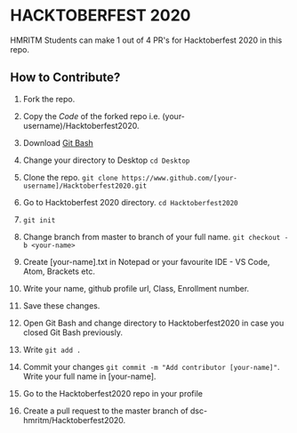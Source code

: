 # HACKTOBERFEST 2020
HMRITM Students can make 1 out of 4 PR's for Hacktoberfest 2020 in this repo.

## How to Contribute?
1. Fork the repo.
2. Copy the _Code_ of the forked repo i.e. (your-username)/Hacktoberfest2020.
3. Download [Git Bash](https://git-scm.com/downloads)
4. Change your directory to Desktop ```cd Desktop ```

5. Clone the repo. ``` git clone https://www.github.com/[your-username]/Hacktoberfest2020.git ```

6. Go to Hacktoberfest 2020 directory. ``` cd Hacktoberfest2020 ```

7. ``` git init ```

8. Change branch from master to branch of your full name. ``` git checkout -b <your-name> ```

9. Create [your-name].txt in Notepad or your favourite IDE - VS Code, Atom, Brackets etc.
10. Write your name, github profile url, Class, Enrollment number.
11. Save these changes.
12. Open Git Bash and change directory to Hacktoberfest2020 in case you closed Git Bash previously. 
13. Write ``` git add . ``` 
14. Commit your changes ``` git commit -m "Add contributor [your-name]" ```. Write your full name in [your-name]. 
15. Go to the Hacktoberfest2020 repo in your profile 
16. Create a pull request to the master branch of dsc-hmritm/Hacktoberfest2020.

